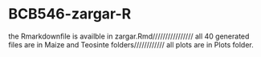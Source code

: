 # BCB546-zargar-R
the Rmarkdownfile is availble in zargar.Rmd////////////////
all 40 generated files are in Maize and Teosinte folders////////////
all plots are in Plots folder.
